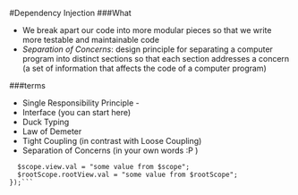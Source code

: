 #Dependency Injection
###What
- We break apart our code into more modular pieces so that we write more testable and maintainable code
- _Separation of Concerns_: design principle for separating a computer program into distinct sections so that each section addresses a concern (a set of information that affects the code of a computer program)

###terms
- Single Responsibility Principle -
- Interface (you can start here)
- Duck Typing
- Law of Demeter
- Tight Coupling (in contrast with Loose Coupling)
- Separation of Concerns (in your own words :P )

```app.controller('SampleController', function($scope, $rootScope){
  $scope.view.val = "some value from $scope";
  $rootScope.rootView.val = "some value from $rootScope";
});```
